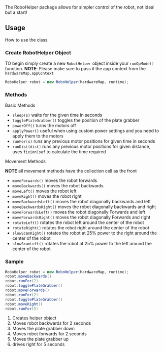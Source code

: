 The RoboHelper package allows for simpler control of the robot, not ideal but a start!

## Usage
How to use the class

### Create RobotHelper Object
TO begin simply create a new ```RobotHelper``` object inside your ```runOpMode()``` function.
**NOTE**: Please make sure to pass it the app context from the ```hardwareMap.appContext```
```java
RoboHelper robot = new RoboHelper(hardwareMap, runtime);
```

### Methods
Basic Methods
- `sleep(s)` waits for the given time in seconds
- `togglePlateGrabber()` toggles the position of the plate grabber
- `powerOff()` turns the motors off
- `applyPower()` useful when using custom power settings and you need to apply them to the motors
- `runFor(s)` runs any previous motor positions for given time in seconds
- `runDist(dist)` runs any previous motor positions for given distance, uses `fixionCoef` to calculate the time required

Movement Methods

**NOTE** all movement methods have the collection cell as the front
- `moveForwards()` moves the robot forwards
- `moveBackwards()` moves the robot backwards
- `moveLeft()` moves the robot left
- `moveRight()` moves the robot right
- `moveBackwardsLeft()` moves the robot diagonally backwards and left
- `moveBackwardsRight()` moves the robot diagonally backwards and right
- `moveForwardsLeft()` moves the robot diagonally Forwards and left
- `moveForwardsRight()` moves the robot diagonally Forwards and right
- `rotateLeft()` rotates the robot left around the center of the robot
- `rotateRight()` rotates the robot right around the center of the robot
- `slowScanRight()` rotates the robot at 25% power to the right around the center of the robot
- `slowScanLeft()` rotates the robot at 25% power to the left around the center of the robot

### Sample
```java
RoboHelper robot = new RoboHelper(hardwareMap, runtime);
robot.moveBackwards()
robot.runFor(2)
robot.togglePlateGrabber()
robot.moveForwards()
robot.runFor(2)
robot.togglePlateGrabber()
robot.moveRight()
robot.runFor(5)
```
1. Creates helper object
2. Moves robot backwards for 2 seconds
3. Moves the plate grabber down
4. Moves robot forwards for 2 seconds
5. Moves the plate grabber up
6. drives right for 5 seconds